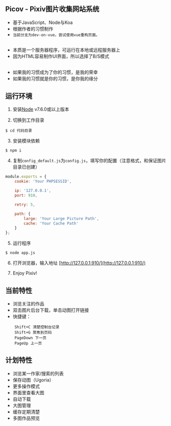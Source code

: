 ## Picov - Pixiv图片收集网站系统
- 基于JavaScript、Node与Koa
- 根据作者的习惯制作
- ``当前分支为dev-on-vue，尝试使用vue重构页面。``
##
- 本质是一个服务器程序，可运行在本地或远程服务器上
- 因为HTML容易制作UI界面，所以选择了B/S模式
##
- 如果我的习惯成为了你的习惯，是我的荣幸
- 如果我的习惯就是你的习惯，是你我的缘分

## 运行环境
1. 安装[Node](https://nodejs.org) v7.6.0或以上版本

2. 切换到工作目录
```
$ cd 代码目录
```
3. 安装模块依赖
```
$ npm i
```
4. 复制`config_default.js`为`config.js`，填写你的配置（注意格式，和保证图片目录已创建）
```javascript
module.exports = {
	cookie: 'Your PHPSESSID',

	ip: '127.0.0.1',
	port: 910,

	retry: 5,

	path: {
		large: 'Your Large Picture Path',
		cache: 'Your Cache Path'
	}
};
```
5. 运行程序
```
$ node app.js
```
6. 打开浏览器，输入地址 [http://127.0.0.1:910/](http://127.0.0.1:910/)

7. Enjoy Pixiv!

## 当前特性
- 浏览关注的作品
- 双击图片后台下载，单击动图打开链接
- 快捷键：
```
	Shift+C 清楚控制台记录
	Shift+G 聚焦到页码
	PageDown 下一页
	PageUp 上一页
```

## 计划特性
- 浏览某一作家/搜索的列表
- 保存动图（Ugoria）
- 更多操作模式
- 界面里查看大图
- 自动下载
- 大图管理
- 缓存定期清楚
- 多图作品预览